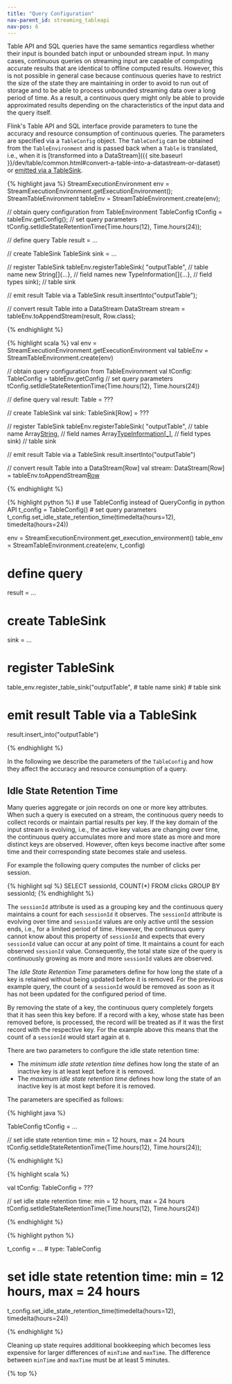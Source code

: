 ```yaml
---
title: "Query Configuration"
nav-parent_id: streaming_tableapi
nav-pos: 6
---
```

<!--
Licensed to the Apache Software Foundation (ASF) under one
or more contributor license agreements.  See the NOTICE file
distributed with this work for additional information
regarding copyright ownership.  The ASF licenses this file
to you under the Apache License, Version 2.0 (the
"License"); you may not use this file except in compliance
with the License.  You may obtain a copy of the License at

  http://www.apache.org/licenses/LICENSE-2.0

Unless required by applicable law or agreed to in writing,
software distributed under the License is distributed on an
"AS IS" BASIS, WITHOUT WARRANTIES OR CONDITIONS OF ANY
KIND, either express or implied.  See the License for the
specific language governing permissions and limitations
under the License.
-->

Table API and SQL queries have the same semantics regardless whether their input is bounded batch input or unbounded stream input. In many cases, continuous queries on streaming input are capable of computing accurate results that are identical to offline computed results. However, this is not possible in general case because continuous queries have to restrict the size of the state they are maintaining in order to avoid to run out of storage and to be able to process unbounded streaming data over a long period of time. As a result, a continuous query might only be able to provide approximated results depending on the characteristics of the input data and the query itself.

Flink's Table API and SQL interface provide parameters to tune the accuracy and resource consumption of continuous queries. The parameters are specified via a `TableConfig` object. The `TableConfig` can be obtained from the `TableEnvironment` and is passed back when a `Table` is translated, i.e., when it is [transformed into a DataStream]({{ site.baseurl }}/dev/table/common.html#convert-a-table-into-a-datastream-or-dataset) or [emitted via a TableSink](../common.html#emit-a-table).

<div class="codetabs" markdown="1">
<div data-lang="java" markdown="1">
{% highlight java %}
StreamExecutionEnvironment env = StreamExecutionEnvironment.getExecutionEnvironment();
StreamTableEnvironment tableEnv = StreamTableEnvironment.create(env);

// obtain query configuration from TableEnvironment
TableConfig tConfig = tableEnv.getConfig();
// set query parameters
tConfig.setIdleStateRetentionTime(Time.hours(12), Time.hours(24));

// define query
Table result = ...

// create TableSink
TableSink<Row> sink = ...

// register TableSink
tableEnv.registerTableSink(
  "outputTable",               // table name
  new String[]{...},           // field names
  new TypeInformation[]{...},  // field types
  sink);                       // table sink

// emit result Table via a TableSink
result.insertInto("outputTable");

// convert result Table into a DataStream<Row>
DataStream<Row> stream = tableEnv.toAppendStream(result, Row.class);

{% endhighlight %}
</div>
<div data-lang="scala" markdown="1">
{% highlight scala %}
val env = StreamExecutionEnvironment.getExecutionEnvironment
val tableEnv = StreamTableEnvironment.create(env)

// obtain query configuration from TableEnvironment
val tConfig: TableConfig = tableEnv.getConfig
// set query parameters
tConfig.setIdleStateRetentionTime(Time.hours(12), Time.hours(24))

// define query
val result: Table = ???

// create TableSink
val sink: TableSink[Row] = ???

// register TableSink
tableEnv.registerTableSink(
  "outputTable",                  // table name
  Array[String](...),             // field names
  Array[TypeInformation[_]](...), // field types
  sink)                           // table sink

// emit result Table via a TableSink
result.insertInto("outputTable")

// convert result Table into a DataStream[Row]
val stream: DataStream[Row] = tableEnv.toAppendStream[Row](result)

{% endhighlight %}
</div>
<div data-lang="python" markdown="1">
{% highlight python %}
# use TableConfig instead of QueryConfig in python API
t_config = TableConfig()
# set query parameters
t_config.set_idle_state_retention_time(timedelta(hours=12), timedelta(hours=24))

env = StreamExecutionEnvironment.get_execution_environment()
table_env = StreamTableEnvironment.create(env, t_config)

# define query
result = ...

# create TableSink
sink = ...

# register TableSink
table_env.register_table_sink("outputTable",  # table name
                              sink)  # table sink

# emit result Table via a TableSink
result.insert_into("outputTable")

{% endhighlight %}
</div>
</div>

In the following we describe the parameters of the `TableConfig` and how they affect the accuracy and resource consumption of a query.

Idle State Retention Time
-------------------------

Many queries aggregate or join records on one or more key attributes. When such a query is executed on a stream, the continuous query needs to collect records or maintain partial results per key. If the key domain of the input stream is evolving, i.e., the active key values are changing over time, the continuous query accumulates more and more state as more and more distinct keys are observed. However, often keys become inactive after some time and their corresponding state becomes stale and useless.

For example the following query computes the number of clicks per session.

{% highlight sql %}
SELECT sessionId, COUNT(*) FROM clicks GROUP BY sessionId;
{% endhighlight %}

The `sessionId` attribute is used as a grouping key and the continuous query maintains a count for each `sessionId` it observes. The `sessionId` attribute is evolving over time and `sessionId` values are only active until the session ends, i.e., for a limited period of time. However, the continuous query cannot know about this property of `sessionId` and expects that every `sessionId` value can occur at any point of time. It maintains a count for each observed `sessionId` value. Consequently, the total state size of the query is continuously growing as more and more `sessionId` values are observed.

The *Idle State Retention Time* parameters define for how long the state of a key is retained without being updated before it is removed. For the previous example query, the count of a `sessionId` would be removed as soon as it has not been updated for the configured period of time.

By removing the state of a key, the continuous query completely forgets that it has seen this key before. If a record with a key, whose state has been removed before, is processed, the record will be treated as if it was the first record with the respective key. For the example above this means that the count of a `sessionId` would start again at `0`.

There are two parameters to configure the idle state retention time:
- The *minimum idle state retention time* defines how long the state of an inactive key is at least kept before it is removed.
- The *maximum idle state retention time* defines how long the state of an inactive key is at most kept before it is removed.

The parameters are specified as follows:

<div class="codetabs" markdown="1">
<div data-lang="java" markdown="1">
{% highlight java %}

TableConfig tConfig = ...

// set idle state retention time: min = 12 hours, max = 24 hours
tConfig.setIdleStateRetentionTime(Time.hours(12), Time.hours(24));

{% endhighlight %}
</div>
<div data-lang="scala" markdown="1">
{% highlight scala %}

val tConfig: TableConfig = ???

// set idle state retention time: min = 12 hours, max = 24 hours
tConfig.setIdleStateRetentionTime(Time.hours(12), Time.hours(24))

{% endhighlight %}
</div>
<div data-lang="python" markdown="1">
{% highlight python %}

t_config = ...  # type: TableConfig

# set idle state retention time: min = 12 hours, max = 24 hours
t_config.set_idle_state_retention_time(timedelta(hours=12), timedelta(hours=24))

{% endhighlight %}
</div>
</div>

Cleaning up state requires additional bookkeeping which becomes less expensive for larger differences of `minTime` and `maxTime`. The difference between `minTime` and `maxTime` must be at least 5 minutes.

{% top %}
